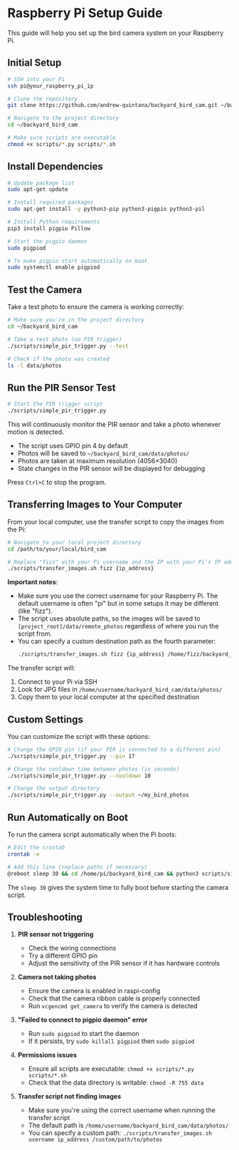# Raspberry Pi Setup Guide

This guide will help you set up the bird camera system on your Raspberry Pi.

## Initial Setup

```bash
# SSH into your Pi
ssh pi@your_raspberry_pi_ip

# Clone the repository
git clone https://github.com/andrew-quintana/backyard_bird_cam.git ~/backyard_bird_cam

# Navigate to the project directory
cd ~/backyard_bird_cam

# Make sure scripts are executable
chmod +x scripts/*.py scripts/*.sh
```

## Install Dependencies

```bash
# Update package list
sudo apt-get update

# Install required packages
sudo apt-get install -y python3-pip python3-pigpio python3-pil

# Install Python requirements
pip3 install pigpio Pillow

# Start the pigpio daemon
sudo pigpiod

# To make pigpio start automatically on boot
sudo systemctl enable pigpiod
```

## Test the Camera

Take a test photo to ensure the camera is working correctly:

```bash
# Make sure you're in the project directory
cd ~/backyard_bird_cam

# Take a test photo (no PIR trigger)
./scripts/simple_pir_trigger.py --test

# Check if the photo was created
ls -l data/photos
```

## Run the PIR Sensor Test

```bash
# Start the PIR trigger script
./scripts/simple_pir_trigger.py
```

This will continuously monitor the PIR sensor and take a photo whenever motion is detected.

- The script uses GPIO pin 4 by default
- Photos will be saved to `~/backyard_bird_cam/data/photos/`
- Photos are taken at maximum resolution (4056×3040)
- State changes in the PIR sensor will be displayed for debugging

Press `Ctrl+C` to stop the program.

## Transferring Images to Your Computer

From your local computer, use the transfer script to copy the images from the Pi:

```bash
# Navigate to your local project directory
cd /path/to/your/local/bird_cam

# Replace "fizz" with your Pi username and the IP with your Pi's IP address
./scripts/transfer_images.sh fizz {ip_address}
```

**Important notes**:
- Make sure you use the correct username for your Raspberry Pi. The default username is often "pi" but in some setups it may be different (like "fizz").
- The script uses absolute paths, so the images will be saved to `[project_root]/data/remote_photos` regardless of where you run the script from.
- You can specify a custom destination path as the fourth parameter:
  ```bash
  ./scripts/transfer_images.sh fizz {ip_address} /home/fizz/backyard_bird_cam/data/photos /absolute/path/to/destination
  ```

The transfer script will:
1. Connect to your Pi via SSH
2. Look for JPG files in `/home/username/backyard_bird_cam/data/photos/`
3. Copy them to your local computer at the specified destination

## Custom Settings

You can customize the script with these options:

```bash
# Change the GPIO pin (if your PIR is connected to a different pin)
./scripts/simple_pir_trigger.py --pin 17

# Change the cooldown time between photos (in seconds)
./scripts/simple_pir_trigger.py --cooldown 10

# Change the output directory
./scripts/simple_pir_trigger.py --output ~/my_bird_photos
```

## Run Automatically on Boot

To run the camera script automatically when the Pi boots:

```bash
# Edit the crontab
crontab -e

# Add this line (replace paths if necessary)
@reboot sleep 30 && cd /home/pi/backyard_bird_cam && python3 scripts/simple_pir_trigger.py >> /home/pi/backyard_bird_cam/camera.log 2>&1
```

The `sleep 30` gives the system time to fully boot before starting the camera script.

## Troubleshooting

1. **PIR sensor not triggering**
   - Check the wiring connections
   - Try a different GPIO pin
   - Adjust the sensitivity of the PIR sensor if it has hardware controls

2. **Camera not taking photos**
   - Ensure the camera is enabled in raspi-config
   - Check that the camera ribbon cable is properly connected
   - Run `vcgencmd get_camera` to verify the camera is detected

3. **"Failed to connect to pigpio daemon" error**
   - Run `sudo pigpiod` to start the daemon
   - If it persists, try `sudo killall pigpiod` then `sudo pigpiod`

4. **Permissions issues**
   - Ensure all scripts are executable: `chmod +x scripts/*.py scripts/*.sh`
   - Check that the data directory is writable: `chmod -R 755 data`

5. **Transfer script not finding images**
   - Make sure you're using the correct username when running the transfer script
   - The default path is `/home/username/backyard_bird_cam/data/photos/`
   - You can specify a custom path: `./scripts/transfer_images.sh username ip_address /custom/path/to/photos` 